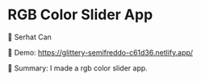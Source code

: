 # RGB Color Slider App

🔵 Serhat Can

🔵 Demo: https://glittery-semifreddo-c61d36.netlify.app/

🔵 Summary: I made a rgb color slider app.
